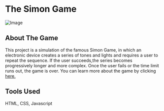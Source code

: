 # The Simon Game
![Image](https://en.wikipedia.org/wiki/Simon_(game)#/media/File:Simon_Electronic_Game.jpg)
## About The Game
This project is a simulation of the famous Simon Game, in which an electronic device creates a series 
of tones and lights and requires a user to repeat the sequence. If the user succeeds,the series becomes 
progressively longer and more complex. Once the user fails or the time limit runs out, the game is over.
You can learn more about the game by clicking [here.](https://www.youtube.com/watch?v=1Yqj76Q4jJ4)

## Tools Used
HTML, CSS, Javascript
